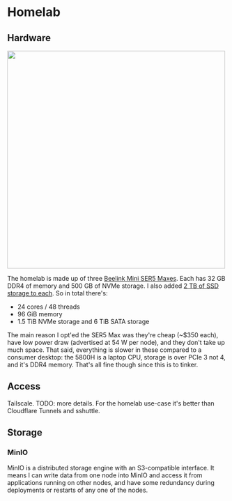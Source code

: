 # Homelab

## Hardware

<img width="500px" src="https://github.com/jjti/homelab/assets/13923102/6a97ead1-d26e-4056-8fbc-c2fc2da03fb1" />

The homelab is made up of three [Beelink Mini SER5 Maxes](https://www.bee-link.com/beelink-amd-ryzen-5-ser5-5800u-minip-26183466). Each has 32 GB DDR4 of memory and 500 GB of NVMe storage. I also added [2 TB of SSD storage to each](https://www.amazon.com/dp/B07YD5F561). So in total there's:

- 24 cores / 48 threads
- 96 GiB memory
- 1.5 TiB NVMe storage and 6 TiB SATA storage

The main reason I opt'ed the SER5 Max was they're cheap (~$350 each), have low power draw (advertised at 54 W per node), and they don't take up much space. That said, everything is slower in these compared to a consumer desktop: the 5800H is a laptop CPU, storage is over PCIe 3 not 4, and it's DDR4 memory. That's all fine though since this is to tinker.

## Access

Tailscale. TODO: more details. For the homelab use-case it's better than Cloudflare Tunnels and sshuttle.

## Storage

### MinIO

MinIO is a distributed storage engine with an S3-compatible interface. It means I can write data from one node into MinIO and access it from applications running on other nodes, and have some redundancy during deployments or restarts of any one of the nodes.
